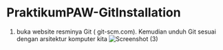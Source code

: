 # PraktikumPAW-GitInstallation
1. buka website resminya Git ( git-scm.com). Kemudian unduh Git sesuai dengan arsitektur komputer kita
![Screenshot (3)](https://user-images.githubusercontent.com/101171434/208365761-f684bd0f-3d95-4e81-a7be-13e906b2f843.png)
